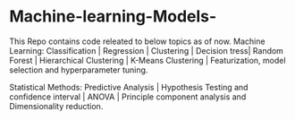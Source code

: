 # Machine-learning-Models-
This Repo contains code releated to below topics as of now.
Machine Learning: 
Classification | Regression | Clustering | Decision tress| Random Forest | Hierarchical Clustering | K-Means Clustering | Featurization, model selection and hyperparameter tuning.

Statistical Methods:
Predictive Analysis | Hypothesis Testing and confidence interval | ANOVA | Principle component analysis and Dimensionality reduction.

